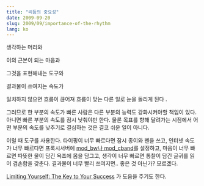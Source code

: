 ```yaml
---
title: "리듬의 중요성"
date: 2009-09-20
slug: 2009/09/importance-of-the-rhythm
lang: ko
---
```


생각하는 머리와

이의 근본이 되는 마음과

그것을 표현해내는 도구와

결과물이 쓰여지는 속도가

일치하지 않으면 흐름이 끊어져 흐름이 맞는 다른 일로 눈을 돌리게 된다 .

그러므로 한 부분의 속도가 빠른 사람은 다른 부분의 능력도 강화시켜야할 책임이 있다. 아니면 빠른 부분의 속도를 잠시 낮춰야만 한다. 물론 목표를 향해 달려가는 시점에서 어떤 부분의 속도를 낮추기로 결심하는 것은 결코 쉬운 일이 아니다.

이럴 때 도구를 사용한다. 타이핑이 너무 빠르다면 잠시 종이와 펜을 쓰고, 인터넷 속도가 너무 빠르다면 프록시서버에 [mod_bw나 mod_cband](http://www.uno-code.com/?q=node/64)를 설정하고, 마음이 너무 빠르면 따뜻한 물이 담긴 욕조에 몸을 담그고, 생각이 너무 빠르면 통찰이 담긴 글귀를 읽어 겸손함을 갖춘다. 결과물이 너무 빨리 쓰여지면.. 좋은 것 아닌가? 모르겠다.

[Limiting Yourself: The Key to Your Success](http://www.illuminatedmind.net/2009/08/20/limiting-yourself-the-key-to-your-success/) 가 도움을 주기도 한다.
